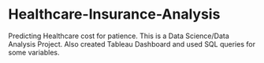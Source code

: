 # Healthcare-Insurance-Analysis
Predicting Healthcare cost for patience.
This is a Data Science/Data Analysis Project.
Also created Tableau Dashboard and used SQL queries for some variables.
